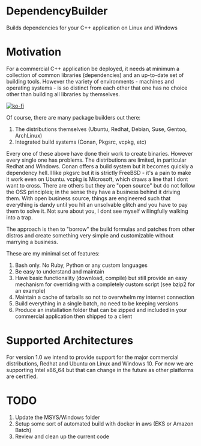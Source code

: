 # DependencyBuilder
Builds dependencies for your C++ application on Linux and Windows

# Motivation

For a commercial C++ application be deployed, it needs at minimum a collection of common libraries (dependencies) and an up-to-date set of building tools. However the variety of environments - machines and operating systems - is so distinct from each other that one has no choice other than building all libraries by themselves. 

[![ko-fi](https://ko-fi.com/img/githubbutton_sm.svg)](https://ko-fi.com/Z8Z85JMPK)

Of course, there are many package builders out there: 

1. The distributions themselves (Ubuntu, Redhat, Debian, Suse, Gentoo, ArchLinux)
2. Integrated build systems (Conan, Pkgsrc, vcpkg, etc)

Every one of these above have done their work to create binaries. However every single one has problems. The distributions are limited, in particular Redhat and Windows. Conan offers a build system but it becomes quickly a dependency hell. I like pkgsrc but it is strictly FreeBSD - it's a pain to make it work even on Ubuntu. vcpkg is Microsoft, which draws a line that I dont want to cross. There are others but they are "open source" but do not follow the OSS principles; in the sense they have a business behind it driving them. With open business source, things are engineered such that everything is dandy until you hit an unsolvable glitch and you have to pay them to solve it. Not sure about you, I dont see myself willingfully walking into a trap.

The approach is then to "borrow" the build formulas and patches from other distros and create something very simple and customizable without marrying a business. 

These are my minimal set of features:

1. Bash only. No Ruby, Python or any custom languages
2. Be easy to understand and maintain
3. Have basic functionality (download, compile) but still provide an easy mechanism for overriding with a completely custom script (see bzip2 for an example)
4. Maintain a cache of tarballs so not to overwhelm my internet connection
5. Build everything in a single batch, no need to be keeping versions
6. Produce an installation folder that can be zipped and included in your commercial application then shipped to a client

# Supported Architectures
For version 1.0 we intend to provide support for the major commercial distributions, Redhat and Ubuntu on Linux and Windows 10. 
For now we are supporting Intel x86_64 but that can change in the future as other platforms are certified.

# TODO
1. Update the MSYS/Windows folder
2. Setup some sort of automated build with docker in aws (EKS or Amazon Batch)
3. Review and clean up the current code
